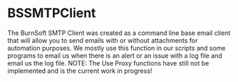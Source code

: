 # BSSMTPClient
The BurnSoft SMTP Client was created as a command line base email client that will allow you to send emails with or without attachments for automation purposes.  We mostly use this function in our scripts and some programs to email us when there is an alert or an issue with a log file and email us the log file.  NOTE:  The Use Proxy functions have still not be implemented and is the current work in progress!

